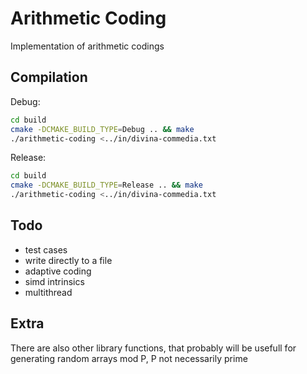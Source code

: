 # Arithmetic Coding

Implementation of arithmetic codings

## Compilation
Debug:
```bash
cd build
cmake -DCMAKE_BUILD_TYPE=Debug .. && make
./arithmetic-coding <../in/divina-commedia.txt
```
Release:
```bash
cd build
cmake -DCMAKE_BUILD_TYPE=Release .. && make
./arithmetic-coding <../in/divina-commedia.txt
```

## Todo
- test cases
- write directly to a file
- adaptive coding
- simd intrinsics
- multithread

## Extra

There are also other library functions, that probably will be usefull for generating random arrays
mod P, P not necessarily prime

